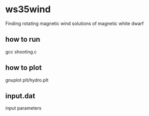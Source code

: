 # ws35wind 
Finding rotating magnetic wind solutions of magnetic white dwarf

## how to run
gcc shooting.c 

## how to plot 
gnuplot plt/hydro.plt 

## input.dat
input parameters
